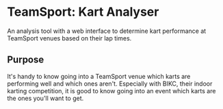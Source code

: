 # TeamSport: Kart Analyser

An analysis tool with a web interface to determine kart performance at TeamSport venues based on their lap times.

## Purpose

It's handy to know going into a TeamSport venue which karts are performing well and which ones aren't.
Especially with BIKC, their indoor karting competition, it is good to know going into an event which
karts are the ones you'll want to get.

